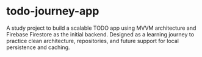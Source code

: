 # todo-journey-app
A study project to build a scalable TODO app using MVVM architecture and Firebase Firestore as the initial backend. Designed as a learning journey to practice clean architecture, repositories, and future support for local persistence and caching.

